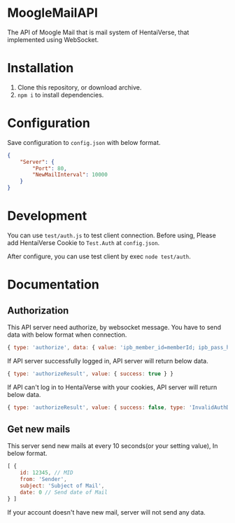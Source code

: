# MoogleMailAPI
The API of Moogle Mail that is mail system of HentaiVerse, that implemented using WebSocket. 

# Installation
1. Clone this repository, or download archive.
1. `npm i` to install dependencies.

# Configuration
Save configuration to `config.json` with below format.
```json
{
	"Server": {
		"Port": 80,
		"NewMailInterval": 10000
	}
}
```

# Development
You can use `test/auth.js` to test client connection. Before using, Please add HentaiVerse Cookie to `Test.Auth` at `config.json`.

After configure, you can use test client by exec `node test/auth`.

# Documentation
## Authorization
This API server need authorize, by websocket message. You have to send data with below format when connection.
```js
{ type: 'authorize', data: { value: 'ipb_member_id=memberId; ipb_pass_hash=passHash' } }
```
If API server successfully logged in, API server will return below data.
```js
{ type: 'authorizeResult', value: { success: true } }
```
If API can't log in to HentaiVerse with your cookies, API server will return below data.
```js
{ type: 'authorizeResult', value: { success: false, type: 'InvalidAuthData' } }
```

## Get new mails
This server send new mails at every 10 seconds(or your setting value), In below format.
```js
[ {
	id: 12345, // MID
    from: 'Sender',
    subject: 'Subject of Mail',
	date: 0 // Send date of Mail
} ]
```
If your account doesn't have new mail, server will not send any data.
